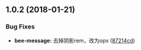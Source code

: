 <a name="1.0.2"></a>
## 1.0.2 (2018-01-21)


### Bug Fixes

* **bee-message:** 去掉阴影rem，改为opx ([87214cd](https://github.com/tinper-bee/bee-message/commit/87214cd))



